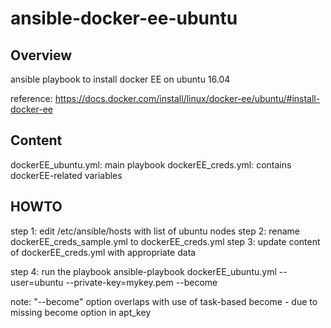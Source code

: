# ansible-docker-ee-ubuntu

## Overview
ansible playbook to install docker EE on ubuntu 16.04

reference: https://docs.docker.com/install/linux/docker-ee/ubuntu/#install-docker-ee


## Content
dockerEE_ubuntu.yml: main playbook 
dockerEE_creds.yml: contains dockerEE-related variables 


## HOWTO

step 1: edit /etc/ansible/hosts with list of ubuntu nodes
step 2: rename dockerEE_creds_sample.yml to dockerEE_creds.yml
step 3: update content of dockerEE_creds.yml with appropriate data

step 4: run the playbook 
ansible-playbook dockerEE_ubuntu.yml --user=ubuntu --private-key=mykey.pem --become

note: "--become" option overlaps with use of task-based become - due to missing become option in apt_key

